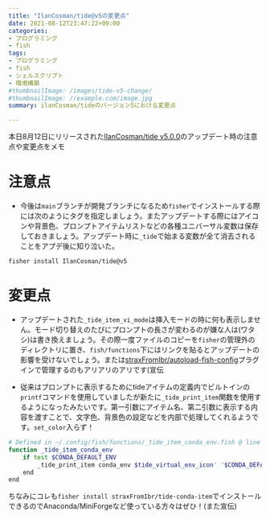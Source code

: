 ```yaml
---
title: "IlanCosman/tide@v5の変更点"
date: 2021-08-12T23:47:22+09:00
categories:
- プログラミング
- fish
tags:
- プログラミング
- fish
- シェルスクリプト
- 環境構築
#thumbnailImage: /images/tide-v5-change/
#thumbnailImage: //example.com/image.jpg
summary: ilanCosman/tideのバージョン5における変更点

---
```

本日8月12日にリリースされた[IlanCosman/tide v5.0.0](https://github.com/IlanCosman/tide/releases/tag/v5.0.0)のアップデート時の注意点や変更点をメモ
<!--more-->

# 注意点
- 今後は`main`ブランチが開発ブランチになるため`fisher`でインストールする際には次のようにタグを指定しましょう。またアップデートする際にはアイコンや背景色、プロンプトアイテムリストなどの各種ユニバーサル変数は保存しておきましょう。アップデート時に`_tide`で始まる変数が全て消去されることをアプデ後に知り泣いた。
```
fisher install IlanCosman/tide@v5
```
# 変更点
- アップデートされた`_tide_item_vi_mode`は挿入モードの時に何も表示しません。モード切り替えのたびにプロンプトの長さが変わるのが嫌な人は(ワタシ)は書き換えましょう。その際一度ファイルのコピーを`fisher`の管理外のディレクトリに置き、`fish/functions`下にはリンクを貼るとアップデートの影響を受けないでしょう。または[straxFromIbr/autoload-fish-config](https://github.com/straxFromIbr/autoload-fish-config)プラグインで管理するのもアリアリのアリです(宣伝

- 従来はプロンプトに表示するためにtideアイテムの定義内でビルトインの`printf`コマンドを使用していましたが新たに`_tide_print_item`関数を使用するようになったみたいです。第一引数にアイテム名、第二引数に表示する内容を渡すことで、文字色、背景色の設定などを内部で処理してくれるようです。`set_color`入らず！
    

```bash
# Defined in ~/.config/fish/functions/_tide_item_conda_env.fish @ line 1
function _tide_item_conda_env
	if test $CONDA_DEFAULT_ENV
        _tide_print_item conda_env $tide_virtual_env_icon' '$CONDA_DEFAULT_ENV 
	end
end

```
ちなみにコレも`fisher install straxFromIbr/tide-conda-item`でインストールできるのでAnaconda/MiniForgeなど使っている方々はぜひ！(また宣伝)

